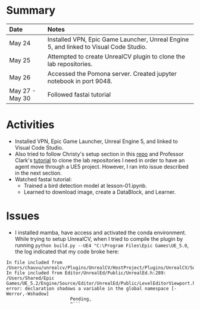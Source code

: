 # Summary

| Date   | Notes
| :----- | :-------------------------------
| May 24 | Installed VPN, Epic Game Launcher, Unreal Engine 5, and linked to Visual Code Studio. 
| May 25 | Attempted to create UnrealCV plugin to clone the lab repositories.
| May 26 | Accessed the Pomona server. Created jupyter notebook in port 9048.
| May 27 - May 30 | Followed fastai tutorial

# Activities
* Installed VPN, Epic Game Launcher, Unreal Engine 5, and linked to Visual Code Studio. 
* Also tried to follow Christy's setup section in this [repo](https://github.com/christymarc/ARCS_Reports/blob/master/guidance/2023-04-27-research-process.md) and Professor Clark's [tutorial](https://compusciencing.github.io/unrealcv-ue5-windows.html) to clone the lab repositories I need in order to have an agent move through a UE5 project. However, I ran into issue described in the next section.
* Watched fastai tutorial: 
   * Trained a bird detection model at lesson-01.ipynb. 
   * Learned to download image, create a DataBlock, and Learner.

# Issues
* I installed mamba, have access and activated the conda environment. While trying to setup UnrealCV, when I tried to compile the plugin by running ```python build.py --UE4 "C:\Program Files\Epic Games\UE_5.0```, the log indicated that my code broke here:
```/Users/chauvu/unrealcv/Plugins/UnrealCV/HostProject/Plugins/UnrealCV/Intermediate/Build/Mac/arm64/UnrealEditor/Development/UnrealCV/Module.UnrealCV.cpp:24:
In file included from /Users/chauvu/unrealcv/Plugins/UnrealCV/HostProject/Plugins/UnrealCV/Source/UnrealCV/Private/UE4CVServer.cpp:13:
In file included from Editor/UnrealEd/Public/UnrealEd.h:289:
/Users/Shared/Epic Games/UE_5.2/Engine/Source/Editor/UnrealEd/Public/LevelEditorViewport.h:81:4: error: declaration shadows a variable in the global namespace [-Werror,-Wshadow]
                        Pending,
                        ^```
